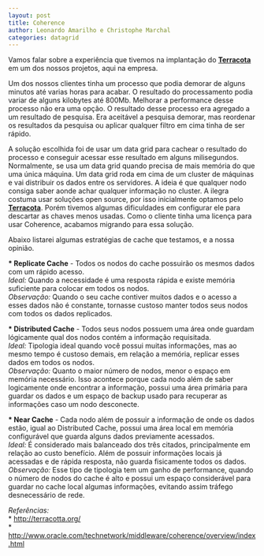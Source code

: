 ```yaml
---
layout: post
title: Coherence
author: Leonardo Amarilho e Christophe Marchal
categories: datagrid
---
```


Vamos falar sobre a experiência que tivemos na implantação do <strong><a  href="http://www.oracle.com/technetwork/middleware/coherence/overview/index.html" target="_blank">Terracota</a></strong> em um dos nossos projetos, aqui na empresa.

Um dos nossos clientes tinha um processo que podia demorar de alguns minutos até varias horas para acabar. O resultado do processamento podia variar de alguns kilobytes até 800Mb. Melhorar a performance desse processo não era uma opção. O resultado desse processo era agregado a um resultado de pesquisa. Era aceitável a pesquisa demorar, mas reordenar os resultados da pesquisa ou aplicar qualquer filtro em cima tinha de ser rápido. 

A solução escolhida foi de usar um data grid para cachear o resultado do processo e conseguir acessar esse resultado em alguns milisegundos. Normalmente, se usa um data grid quando precisa de mais memória do que uma única máquina. Um data grid roda em cima de um cluster de máquinas e vai distribuir os dados entre os servidores. A ideia é que qualquer nodo consiga saber aonde achar qualquer informação no cluster. A ilegra costuma usar soluções open source, por isso inicialmente optamos pelo <strong><a href="http://www.terracotta.org/" target="_blank">Terracota</a></strong>. Porém tivemos algumas dificuldades em configurar ele para descartar as chaves menos usadas. Como o cliente tinha uma licença para usar Coherence, acabamos migrando para essa solução. 

Abaixo listarei algumas estratégias de cache que testamos, e a nossa opinião.

<strong>* Replicate Cache</strong> - Todos os nodos do cache possuirão os mesmos dados com um rápido acesso. 
<br/><em>Ideal:</em> Quando a necessidade é uma resposta rápida e existe memória suficiente para colocar em todos os nodos.
<br/><em>Observação:</em> Quando o seu cache contiver muitos dados e o acesso a esses dados não é constante, tornasse custoso manter todos seus nodos com todos os dados replicados.

<strong>* Distributed Cache</strong> - Todos seus nodos possuem uma área onde guardam lógicamente qual dos nodos contém a informação requisitada.
<br/><em>Ideal:</em> Tipologia ideal quando você possui muitas informações, mas ao mesmo tempo é custoso demais, em relação a memória, replicar esses dados em todos os nodos.
<br/><em>Observação:</em> Quanto o maior número de nodos, menor o espaço em memória necessário. Isso acontece porque cada nodo além de saber logicamente onde encontrar a informação, possui uma área primária para guardar os dados e um espaço de backup usado para recuperar as informações caso um nodo desconecte.

<strong>* Near Cache</strong> - Cada nodo além de possuir a informação de onde os dados estão, igual ao Distributed Cache, possui uma área local em memória configurável que guarda alguns dados previamente acessados.
<br/><em>Ideal:</em> É considerado mais balanceado dos três citados, principalmente em relação ao custo benefício. Além de possuir informações locais já acessadas e de rápida resposta, não guarda fisicamente todos os dados.
<br/><em>Observação:</em> Esse tipo de tipologia tem um ganho de performance, quando o número de nodos do cache é alto e possui um espaço considerável para guardar no cache local algumas informações, evitando assim tráfego desnecessário de rede.

<em>Referências:</em>
<br/>* http://terracotta.org/
<br/>* http://www.oracle.com/technetwork/middleware/coherence/overview/index.html 

